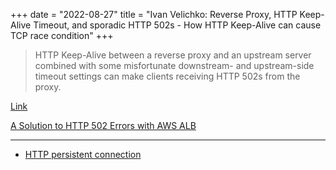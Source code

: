 +++
date = "2022-08-27"
title = "Ivan Velichko: Reverse Proxy, HTTP Keep-Alive Timeout, and sporadic HTTP 502s - How HTTP Keep-Alive can cause TCP race condition"
+++

> HTTP Keep-Alive between a reverse proxy and an upstream server combined with some misfortunate downstream- and upstream-side timeout settings can make clients receiving HTTP 502s from the proxy.

[Link](https://iximiuz.com/en/posts/reverse-proxy-http-keep-alive-and-502s/)

[A Solution to HTTP 502 Errors with AWS ALB](https://www.tessian.com/blog/how-to-fix-http-502-errors/)

---

* [HTTP persistent connection](https://en.wikipedia.org/wiki/HTTP_persistent_connection)
